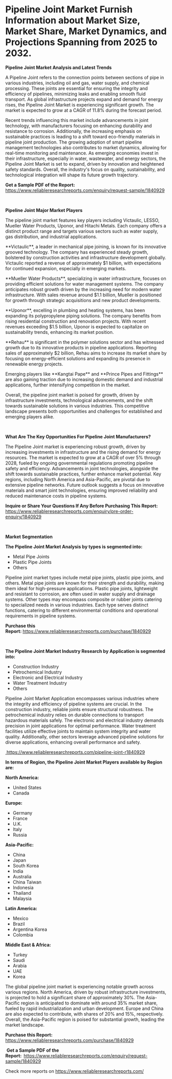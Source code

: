 <p><h1>Pipeline Joint Market Furnish Information about Market Size, Market Share, Market Dynamics, and Projections Spanning from 2025 to 2032.</h1></p><p><strong>Pipeline Joint Market Analysis and Latest Trends</strong></p>
<p><p>A Pipeline Joint refers to the connection points between sections of pipe in various industries, including oil and gas, water supply, and chemical processing. These joints are essential for ensuring the integrity and efficiency of pipelines, minimizing leaks and enabling smooth fluid transport. As global infrastructure projects expand and demand for energy rises, the Pipeline Joint Market is experiencing significant growth. The market is expected to grow at a CAGR of 11.8% during the forecast period.</p><p>Recent trends influencing this market include advancements in joint technology, with manufacturers focusing on enhancing durability and resistance to corrosion. Additionally, the increasing emphasis on sustainable practices is leading to a shift toward eco-friendly materials in pipeline joint production. The growing adoption of smart pipeline management technologies also contributes to market dynamics, allowing for real-time monitoring and maintenance. As emerging economies invest in their infrastructure, especially in water, wastewater, and energy sectors, the Pipeline Joint Market is set to expand, driven by innovation and heightened safety standards. Overall, the industry's focus on quality, sustainability, and technological integration will shape its future growth trajectory.</p></p>
<p><strong>Get a Sample PDF of the Report:&nbsp;</strong> <a href="https://www.reliableresearchreports.com/enquiry/request-sample/1840929?utm_campaign=2307&utm_medium=2&utm_source=Github&utm_content=ia&utm_term=19022025&utm_id=pipeline-joint">https://www.reliableresearchreports.com/enquiry/request-sample/1840929</a></p>
<p>&nbsp;</p>
<p><strong>Pipeline Joint Major Market Players</strong></p>
<p><p>The pipeline joint market features key players including Victaulic, LESSO, Mueller Water Products, Uponor, and Hitachi Metals. Each company offers a distinct product range and targets various sectors such as water supply, gas distribution, and industrial applications.</p><p>**Victaulic**, a leader in mechanical pipe joining, is known for its innovative grooved technology. The company has experienced steady growth, bolstered by construction activities and infrastructure development globally. Victaulic reported a revenue of approximately $1 billion, with expectations for continued expansion, especially in emerging markets.</p><p>**Mueller Water Products**, specializing in water infrastructure, focuses on providing efficient solutions for water management systems. The company anticipates robust growth driven by the increasing need for modern water infrastructure. With sales revenue around $1.1 billion, Mueller is positioned for growth through strategic acquisitions and new product developments.</p><p>**Uponor**, excelling in plumbing and heating systems, has been expanding its polypropylene piping solutions. The company benefits from rising residential construction and renovation projects. With recent revenues exceeding $1.5 billion, Uponor is expected to capitalize on sustainability trends, enhancing its market position.</p><p>**Rehau** is significant in the polymer solutions sector and has witnessed growth due to its innovative products in pipeline applications. Reporting sales of approximately $2 billion, Rehau aims to increase its market share by focusing on energy-efficient solutions and expanding its presence in renewable energy projects.</p><p>Emerging players like **Kangtai Pape** and **Prince Pipes and Fittings** are also gaining traction due to increasing domestic demand and industrial applications, further intensifying competition in the market.</p><p>Overall, the pipeline joint market is poised for growth, driven by infrastructure investments, technological advancements, and the shift towards sustainable solutions in various industries. This competitive landscape presents both opportunities and challenges for established and emerging players alike.</p></p>
<p>&nbsp;</p>
<p><strong>What Are The Key Opportunities For Pipeline Joint Manufacturers?</strong></p>
<p><p>The Pipeline Joint market is experiencing robust growth, driven by increasing investments in infrastructure and the rising demand for energy resources. The market is expected to grow at a CAGR of over 5% through 2028, fueled by ongoing governmental regulations promoting pipeline safety and efficiency. Advancements in joint technologies, alongside the shift towards sustainable practices, further enhance market potential. Key regions, including North America and Asia-Pacific, are pivotal due to extensive pipeline networks. Future outlook suggests a focus on innovative materials and smart joint technologies, ensuring improved reliability and reduced maintenance costs in pipeline systems.</p></p>
<p><strong>Inquire or Share Your Questions If Any Before Purchasing This Report:</strong> <a href="https://www.reliableresearchreports.com/enquiry/pre-order-enquiry/1840929?utm_campaign=2307&utm_medium=2&utm_source=Github&utm_content=ia&utm_term=19022025&utm_id=pipeline-joint">https://www.reliableresearchreports.com/enquiry/pre-order-enquiry/1840929</a></p>
<p>&nbsp;</p>
<p><strong>Market Segmentation</strong></p>
<p><strong>The Pipeline Joint Market Analysis by types is segmented into:</strong></p>
<p><ul><li>Metal Pipe Joints</li><li>Plastic Pipe Joints</li><li>Others</li></ul></p>
<p><p>Pipeline joint market types include metal pipe joints, plastic pipe joints, and others. Metal pipe joints are known for their strength and durability, making them ideal for high-pressure applications. Plastic pipe joints, lightweight and resistant to corrosion, are often used in water supply and drainage systems. Other types may encompass composite or rubber joints catering to specialized needs in various industries. Each type serves distinct functions, catering to different environmental conditions and operational requirements in pipeline systems.</p></p>
<p><strong>Purchase this Report:&nbsp;</strong><a href="https://www.reliableresearchreports.com/purchase/1840929?utm_campaign=2307&utm_medium=2&utm_source=Github&utm_content=ia&utm_term=19022025&utm_id=pipeline-joint">https://www.reliableresearchreports.com/purchase/1840929</a></p>
<p>&nbsp;</p>
<p><strong>The Pipeline Joint Market Industry Research by Application is segmented into:</strong></p>
<p><ul><li>Construction Industry</li><li>Petrochemical Industry</li><li>Electronic and Electrical Industry</li><li>Water Treatment Industry</li><li>Others</li></ul></p>
<p><p>Pipeline Joint Market Application encompasses various industries where the integrity and efficiency of pipeline systems are crucial. In the construction industry, reliable joints ensure structural robustness. The petrochemical industry relies on durable connections to transport hazardous materials safely. The electronic and electrical industry demands precision in joint applications for optimal performance. Water treatment facilities utilize effective joints to maintain system integrity and water quality. Additionally, other sectors leverage advanced pipeline solutions for diverse applications, enhancing overall performance and safety.</p></p>
<p><a href="https://www.reliableresearchreports.com/pipeline-joint-r1840929?utm_campaign=2307&utm_medium=2&utm_source=Github&utm_content=ia&utm_term=19022025&utm_id=pipeline-joint">&nbsp;https://www.reliableresearchreports.com/pipeline-joint-r1840929</a></p>
<p><strong>In terms of Region, the Pipeline Joint Market Players available by Region are:</strong></p>
<p>
    <p> <strong> North America: </strong>
        <ul>
            <li>United States</li>
            <li>Canada</li>
        </ul>
        </p> 
    <p> <strong> Europe: </strong>
        <ul>
            <li>Germany</li>
            <li>France</li>
            <li>U.K.</li>
            <li>Italy</li>
            <li>Russia</li>
        </ul>
        </p> 
    <p> <strong> Asia-Pacific: </strong>
        <ul>
            <li>China</li>
            <li>Japan</li>
            <li>South Korea</li>
            <li>India</li>
            <li>Australia</li>
            <li>China Taiwan</li>
            <li>Indonesia</li>
            <li>Thailand</li>
            <li>Malaysia</li>
        </ul>
        </p> 
    <p> <strong> Latin America: </strong>
        <ul>
            <li>Mexico</li>
            <li>Brazil</li>
            <li>Argentina Korea</li>
            <li>Colombia</li>
        </ul>
        </p> 
    <p> <strong> Middle East & Africa: </strong>
        <ul>
            <li>Turkey</li>
            <li>Saudi</li>
            <li>Arabia</li>
            <li>UAE</li>
            <li>Korea</li>
        </ul>
    </p>
    </p>
<p><p>The global pipeline joint market is experiencing notable growth across various regions. North America, driven by robust infrastructure investments, is projected to hold a significant share of approximately 30%. The Asia-Pacific region is anticipated to dominate with around 35% market share, fueled by rapid industrialization and urban development. Europe and China are also expected to contribute, with shares of 20% and 15%, respectively. Overall, the Asia-Pacific region is poised for substantial growth, leading the market landscape.</p></p>
<p><strong>Purchase this Report: </strong><a href="https://www.reliableresearchreports.com/purchase/1840929?utm_campaign=2307&utm_medium=2&utm_source=Github&utm_content=ia&utm_term=19022025&utm_id=pipeline-joint">https://www.reliableresearchreports.com/purchase/1840929</a></p>
<p>&nbsp;<strong>Get a Sample PDF of the Report:&nbsp;&nbsp;</strong><a href="https://www.reliableresearchreports.com/enquiry/request-sample/1840929?utm_campaign=2307&utm_medium=2&utm_source=Github&utm_content=ia&utm_term=19022025&utm_id=pipeline-joint">https://www.reliableresearchreports.com/enquiry/request-sample/1840929</a></p>
<p><strong></strong></p>
<p>Check more reports on <a href="https://www.reliableresearchreports.com/?utm_campaign=2307&utm_medium=2&utm_source=Github&utm_content=ia&utm_term=19022025&utm_id=pipeline-joint">https://www.reliableresearchreports.com/</a></p>